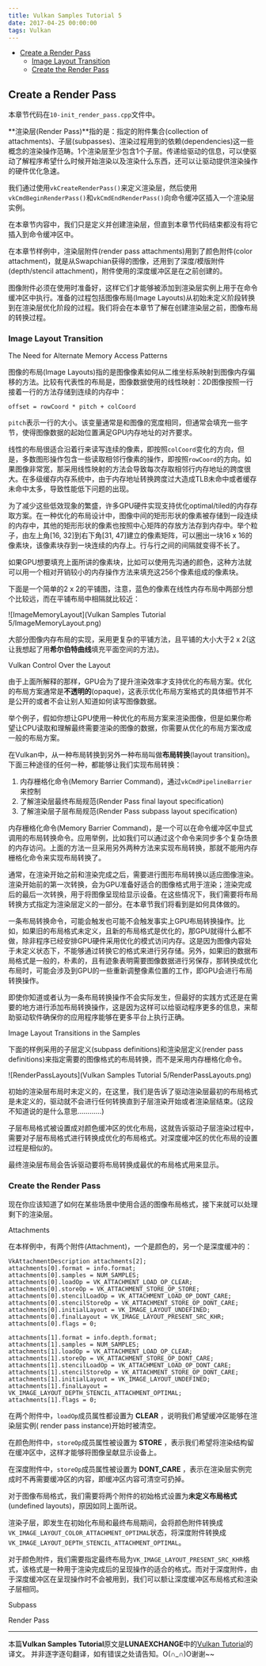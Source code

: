 ```yaml
---
title: Vulkan Samples Tutorial 5
date: 2017-04-25 00:00:00
tags: Vulkan
---
```


<!-- TOC -->

- [Create a Render Pass](#create-a-render-pass)
    - [Image Layout Transition](#image-layout-transition)
    - [Create the Render Pass](#create-the-render-pass)

<!-- /TOC -->

## Create a Render Pass

本章节代码在`10-init_render_pass.cpp`文件中。

**渲染层(Render Pass)**指的是：指定的附件集合(collection of attachments)、子层(subpasses)、渲染过程用到的依赖(dependencies)这一些概念的渲染操作范畴。1个渲染层至少包含1个子层。传递给驱动的信息，可以使驱动了解程序希望什么时候开始渲染以及渲染什么东西，还可以让驱动提供渲染操作的硬件优化急速。

我们通过使用`vkCreateRenderPass()`来定义渲染层，然后使用`vkCmdBeginRenderPass()`和`vkCmdEndRenderPass()`向命令缓冲区插入一个渲染层实例。

在本章节内容中，我们只是定义并创建渲染层，但直到本章节代码结束都没有将它插入到命令缓冲区中。

在本章节样例中，渲染层附件(render pass attachments)用到了颜色附件(color attachment)，就是从Swapchian获得的图像，还用到了深度/模版附件(depth/stencil attachment)，附件使用的深度缓冲区是在之前创建的。

图像附件必须在使用时准备好，这样它们才能够被添加到渲染层实例上用于在命令缓冲区中执行。准备的过程包括图像布局(Image Layouts)从初始未定义阶段转换到在渲染层优化阶段的过程。我们将会在本章节了解在创建渲染层之前，图像布局的转换过程。

### Image Layout Transition

The Need for Alternate Memory Access Patterns

图像的布局(Image Layouts)指的是图像像素如何从二维坐标系映射到图像内存偏移的方法。比较有代表性的布局是，图像数据使用的线性映射：2D图像按照一行接着一行的方法存储到连续的内存中：
```
offset = rowCoord * pitch + colCoord
```
`pitch`表示一行的大小。该变量通常是和图像的宽度相同，但通常会填充一些字节，使得图像数据的起始位置满足GPU内存地址的对齐要求。

线性的布局很适合沿着行来读写连续的像素，即按照`colCoord`变化的方向，但是，多数图形操作包含一些读取相邻行像素的操作，即按照`rowCoord`的方向。如果图像非常宽，那采用线性映射的方法会导致每次存取相邻行内存地址的跨度很大。在多级缓存内存系统中，由于内存地址转换跨度过大造成TLB未命中或者缓存未命中太多，导致性能低下问题的出现。

为了减少这些低效现象的繁盛，许多GPU硬件实现支持优化optimal/tiled的内存存取方案。在一种优化的布局设计中，图像中间的矩形形状的像素被存储到一段连续的内存中，其他的矩形形状的像素也按照中心矩阵的存放方法存到内存中。举个粒子，由左上角[16, 32]到右下角[31, 47]建立的像素矩阵，可以圈出一块16 x 16的像素块，该像素块存到一块连续的内存上。行与行之间的间隔就变得不长了。

如果GPU想要填充上面所讲的像素块，比如可以使用先沟通的颜色，这种方法就可以用一个相对开销较小的内存操作方法来填充这256个像素组成的像素块。

下面是一个简单的2 x 2的平铺图，注意，蓝色的像素在线性内存布局中两部分想个比较远，而在平铺布局中相隔就比较近：

![ImageMemoryLayout](Vulkan Samples Tutorial 5/ImageMemoryLayout.png)

大部分图像内存布局的实现，采用更复杂的平铺方法，且平铺的大小大于2 x 2(这让我想起了用**希尔伯特曲线**填充平面空间的方法)。

Vulkan Control Over the Layout

由于上面所解释的那样，GPU会为了提升渲染效率才支持优化的布局方案。优化的布局方案通常是**不透明的**(opaque)，这表示优化布局方案格式的具体细节并不是公开的或者不会让别人知道如何读写图像数据。

举个例子，假如你想让GPU使用一种优化的布局方案来渲染图像，但是如果你希望让CPU读取和理解最终需要渲染的图像的数据，你需要从优化的布局方案改成一般的布局方案。

在Vulkan中，从一种布局转换到另外一种布局叫做**布局转换**(layout transition)。下面三种途径的任何一种，都能够让我们实现布局转换：
1. 内存栅格化命令(Memory Barrier Command)，通过`vkCmdPipelineBarrier`来控制
2. 了解渲染层最终布局规范(Render Pass final layout specification)
3. 了解渲染层子层布局规范(Render Pass subpass layout specification)

内存栅格化命令(Memory Barrier Command)，是一个可以在命令缓冲区中显式调用的布局转换命令。应用举例，比如我们可以通过这个命令来同步多个复杂场景的内存访问。上面的方法一旦采用另外两种方法来实现布局转换，那就不能用内存栅格化命令来实现布局转换了。

通常，在渲染开始之前和渲染完成之后，需要进行图形布局转换以适应图像渲染。渲染开始前的第一次转换，会为GPU准备好适合的图像格式用于渲染；渲染完成后的最后一次转换，用于将图像呈现给显示设备。在这些情况下，我们需要将布局转换方式指定为渲染层定义的一部分。在本章节我们将看到是如何具体做的。

一条布局转换命令，可能会触发也可能不会触发事实上GPU布局转换操作。比如，如果旧的布局格式未定义，且新的布局格式是优化的，那GPU就得什么都不做，除非程序已经安排GPU硬件采用优化的模式访问内存。这是因为图像内容处于未定义状态下，不能够通过转换它的格式来进行另存储。另外，如果旧的数据布局格式是一般的，朴素的，且有迹象表明需要图像数据进行另保存，那转换成优化布局时，可能会涉及到GPU的一些重新调整像素位置的工作，即GPU会进行布局转换操作。

即使你知道或者认为一条布局转换操作不会实际发生，但最好的实践方式还是在需要的地方进行添加布局转换操作，这是因为这样可以给驱动程序更多的信息，来帮助驱动软件确保你的应用程序能够在更多平台上执行正确。

Image Layout Transitions in the Samples

下面的样例采用的子层定义(subpass definitions)和渲染层定义(render pass definitions)来指定需要的图像格式的布局转换，而不是采用内存栅格化命令。

![RenderPassLayouts](Vulkan Samples Tutorial 5/RenderPassLayouts.png)

初始的渲染层布局时未定义的，在这里，我们是告诉了驱动渲染层最初的布局格式是未定义的，驱动就不会进行任何转换直到子层渲染开始或者渲染层结束。(这段不知道说的是什么意思…………)

子层布局格式被设置成对颜色缓冲区的优化布局，这就告诉驱动子层渲染过程中，需要对子层布局格式进行转换成优化的布局格式。对深度缓冲区的优化布局的设置过程是相似的。

最终渲染层布局会告诉驱动要将布局转换成最优的布局格式用来显示。

### Create the Render Pass

现在你应该知道了如何在某些场景中使用合适的图像布局格式，接下来就可以处理剩下的渲染层。

Attachments

在本样例中，有两个附件(Attachment)，一个是颜色的，另一个是深度缓冲的：
```
VkAttachmentDescription attachments[2];
attachments[0].format = info.format;
attachments[0].samples = NUM_SAMPLES;
attachments[0].loadOp = VK_ATTACHMENT_LOAD_OP_CLEAR;
attachments[0].storeOp = VK_ATTACHMENT_STORE_OP_STORE;
attachments[0].stencilLoadOp = VK_ATTACHMENT_LOAD_OP_DONT_CARE;
attachments[0].stencilStoreOp = VK_ATTACHMENT_STORE_OP_DONT_CARE;
attachments[0].initialLayout = VK_IMAGE_LAYOUT_UNDEFINED;
attachments[0].finalLayout = VK_IMAGE_LAYOUT_PRESENT_SRC_KHR;
attachments[0].flags = 0;

attachments[1].format = info.depth.format;
attachments[1].samples = NUM_SAMPLES;
attachments[1].loadOp = VK_ATTACHMENT_LOAD_OP_CLEAR;
attachments[1].storeOp = VK_ATTACHMENT_STORE_OP_DONT_CARE;
attachments[1].stencilLoadOp = VK_ATTACHMENT_LOAD_OP_DONT_CARE;
attachments[1].stencilStoreOp = VK_ATTACHMENT_STORE_OP_DONT_CARE;
attachments[1].initialLayout = VK_IMAGE_LAYOUT_UNDEFINED;
attachments[1].finalLayout = VK_IMAGE_LAYOUT_DEPTH_STENCIL_ATTACHMENT_OPTIMAL;
attachments[1].flags = 0;
```
在两个附件中，`loadOp`成员属性都设置为 **CLEAR** ，说明我们希望缓冲区能够在渲染层实例( render pass instance)开始时被清空。

在颜色附件中，`storeOp`成员属性被设置为 **STORE** ，表示我们希望将渲染结构留在缓冲区中，这样才能够将图像呈献显示设备上。

在深度附件中，`storeOp`成员属性被设置为 **DONT_CARE** ，表示在渲染层实例完成时不再需要缓冲区的内容，即缓冲区内容可清空可扔掉。

对于图像布局格式，我们需要将两个附件的初始格式设置为**未定义布局格式**(undefined layouts)，原因如同上面所说。

渲染子层，即发生在初始化布局和最终布局期间，会将颜色附件转换成`VK_IMAGE_LAYOUT_COLOR_ATTACHMENT_OPTIMAL`状态，将深度附件转换成`VK_IMAGE_LAYOUT_DEPTH_STENCIL_ATTACHMENT_OPTIMAL`。

对于颜色附件，我们需要指定最终布局为`VK_IMAGE_LAYOUT_PRESENT_SRC_KHR`格式，该格式是一种用于渲染完成后的呈现操作的适合的格式。而对于深度附件，由于深度缓冲区在呈现操作时不会被用到，我们可以额让深度缓冲区布局格式和渲染子层相同。

Subpass

Render Pass

---

本篇**Vulkan Samples Tutorial**原文是**LUNAEXCHANGE**中的[Vulkan Tutorial](https://vulkan.lunarg.com/doc/sdk/1.0.42.1/windows/tutorial/html/index.html)的译文。
并非逐字逐句翻译，如有错误之处请告知。O(∩_∩)O谢谢~~



































